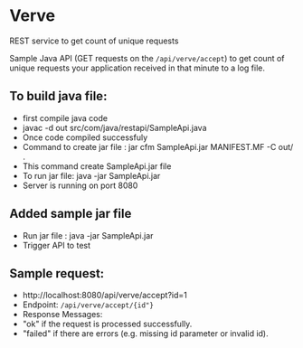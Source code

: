 # Verve
REST service to get count of unique requests

Sample Java API (GET requests on the `/api/verve/accept`) to get count of unique requests your application received in that minute to a log file.

## To build java file:
- first compile java code
- javac -d out src/com/java/restapi/SampleApi.java
- Once code compiled successfuly
- Command to create jar file : jar cfm SampleApi.jar MANIFEST.MF -C out/ .
- This command create SampleApi.jar file
- To run jar file: java -jar SampleApi.jar
- Server is running on port 8080

## Added sample jar file
 - Run jar file : java -jar SampleApi.jar
 - Trigger API to test

## Sample request:
 - http://localhost:8080/api/verve/accept?id=1 
 - Endpoint: `/api/verve/accept/{id"}`
 - Response Messages:
  - "ok" if the request is processed successfully.
  - "failed" if there are errors (e.g. missing id parameter or invalid id).
